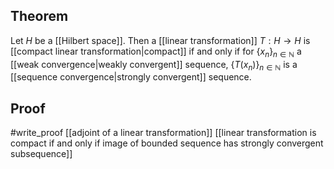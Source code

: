 ## Theorem
Let $H$ be a [[Hilbert space]]. Then a [[linear transformation]] $T:H\to H$ is [[compact linear transformation|compact]] if and only if for $\{x_n\}_{n\in\mathbb N}$ a [[weak convergence|weakly convergent]] sequence, $\{T(x_n)\}_{n\in\mathbb N}$ is a [[sequence convergence|strongly convergent]] sequence.
## Proof
#write_proof [[adjoint of a linear transformation]] [[linear transformation is compact if and only if image of bounded sequence has strongly convergent subsequence]] 